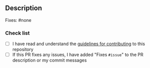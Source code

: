 <!-- PLEASE READ TELEME7RY CODE OF CONDUCT (https://github.com/Strappazzon/teleme7ry/blob/master/.github/CODE_OF_CONDUCT.md) AND CONTRIBUTING GUIDELINES (https://github.com/Strappazzon/teleme7ry/blob/master/.github/CONTRIBUTING.md) BEFORE SUBMITTING A PULL REQUEST -->

## Description

Fixes: #none <!-- A link to the issue fixed by this pull request. -->

<!-- Describe your Pull request below -->

### Check list
<!-- Please add an x in each box below, like so: [x] -->

* [ ] I have read and understand the [guidelines for contributing](https://github.com/Strappazzon/teleme7ry/blob/master/.github/CONTRIBUTING.md) to this repository
* [ ] If this PR fixes any issues, I have added "Fixes `#issue`" to the PR description or my commit messages
